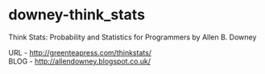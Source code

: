 downey-think_stats
==================

Think Stats:  Probability and Statistics for Programmers  by Allen B. Downey

URL - http://greenteapress.com/thinkstats/
<br>
BLOG - http://allendowney.blogspot.co.uk/